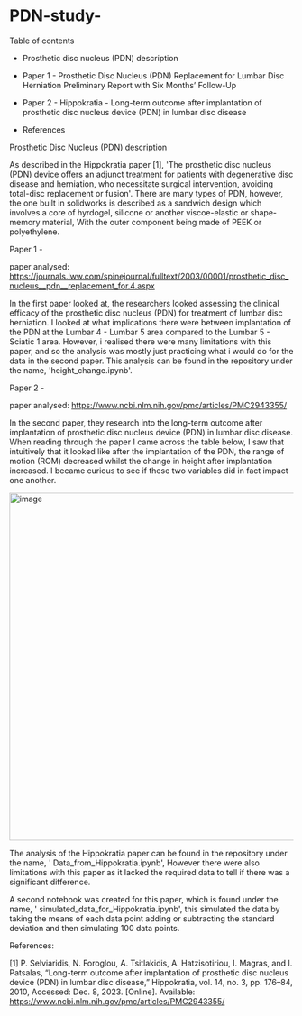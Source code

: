 # PDN-study-

Table of contents 

- Prosthetic disc nucleus (PDN) description

- Paper 1 -  Prosthetic Disc Nucleus (PDN) Replacement for Lumbar Disc Herniation Preliminary Report with Six Months’ Follow-Up

- Paper 2 - Hippokratia - Long-term outcome after implantation of prosthetic disc nucleus device (PDN) in lumbar disc disease

- References


Prosthetic Disc Nucleus (PDN) description

As described in the Hippokratia paper [1], 'The prosthetic disc nucleus (PDN) device offers an adjunct treatment for patients with degenerative disc disease and herniation, who necessitate surgical intervention, avoiding total-disc replacement or fusion'. There are many types of PDN, however, the one built in solidworks is described as a sandwich design which involves a core of hyrdogel, silicone or another viscoe-elastic or shape-memory material, With the outer component being made of PEEK or polyethylene. 


Paper 1 - 

paper analysed: https://journals.lww.com/spinejournal/fulltext/2003/00001/prosthetic_disc_nucleus__pdn__replacement_for.4.aspx

In the first paper looked at, the researchers looked assessing the clinical efficacy of the prosthetic disc nucleus (PDN) for treatment of lumbar disc herniation. I looked at what implications there were between implantation of the PDN at the Lumbar 4 - Lumbar 5 area compared to the Lumbar 5 - Sciatic 1 area. However, i realised there were many limitations with this paper, and so the analysis was mostly just practicing what i would do for the data in the second paper. This analysis can be found in the repository under the name, 'height_change.ipynb'.

 Paper 2 - 

paper analysed:  https://www.ncbi.nlm.nih.gov/pmc/articles/PMC2943355/

 In the second paper, they research into the long-term outcome after implantation of prosthetic disc nucleus device (PDN) in lumbar disc disease. When reading through the paper I came across the table below, I saw that intuitively that it looked like after the implantation of the PDN, the range of motion (ROM) decreased whilst the change in height after implantation increased. I became curious to see if these two variables did in fact impact one another. 

 <img width="617" alt="image" src="https://github.com/JMurd0/PDN-study-/assets/147654329/fc22b368-0826-49d9-97b2-1fc7ad84e80a">

The analysis of the Hippokratia paper can be found in the repository under the name, ' Data_from_Hippokratia.ipynb', However there were also limitations with this paper as it lacked the required data to tell if there was a significant difference. 

A second notebook was created for this paper, which is found under the name, ' simulated_data_for_Hippokratia.ipynb', this simulated the data by taking the means of each data point adding or subtracting the standard deviation and then simulating 100 data points. 


References:

[1] P. Selviaridis, N. Foroglou, A. Tsitlakidis, A. Hatzisotiriou, I. Magras, and I. Patsalas, “Long-term outcome after implantation of prosthetic disc nucleus device (PDN) in lumbar disc disease,” Hippokratia, vol. 14, no. 3, pp. 176–84, 2010, Accessed: Dec. 8, 2023. [Online]. Available: https://www.ncbi.nlm.nih.gov/pmc/articles/PMC2943355/





